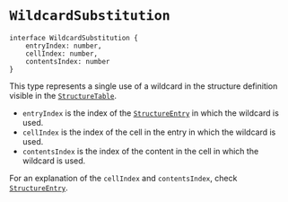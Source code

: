 # `WildcardSubstitution`

```TS
interface WildcardSubstitution {
    entryIndex: number,
    cellIndex: number,
    contentsIndex: number
}
```

This type represents a single use of a wildcard in the structure definition visible in the [`StructureTable`](../components/StructureTable.md). 

- `entryIndex`  is the index of the [`StructureEntry`](StructureEntry.md) in which the wildcard is used.
- `cellIndex` is the index of the cell in the entry in which the wildcard is used.
- `contentsIndex` is the index of the content in the cell in which the wildcard is used.

For an explanation of the `cellIndex` and `contentsIndex`, check [`StructureEntry`](StructureEntry.md).